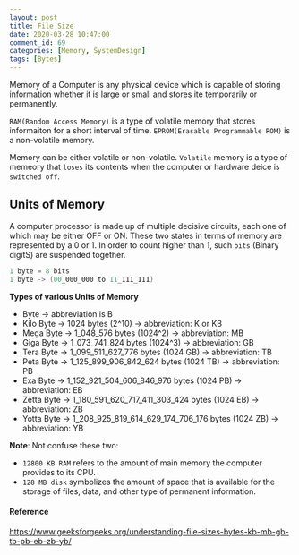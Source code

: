 ```yaml
---
layout: post
title: File Size
date: 2020-03-28 10:47:00
comment_id: 69
categories: [Memory, SystemDesign]
tags: [Bytes]
---
```


Memory of a Computer is any physical device which is capable of storing information whether it is large or small and stores ite temporarily or permanently.

`RAM(Random Access Memory)` is a type of volatile memory that stores informaiton for a short interval of time.
`EPROM(Erasable Programmable ROM)` is a non-volatile memory.

Memory can be either volatile or non-volatile. `Volatile` memory is a type of memeory that `loses` its contents when the computer or hardware deice is `switched off`.

## Units of Memory

A computer processor is made up of multiple decisive circuits, each one of which may be either OFF or ON. These two states in terms of memory are represented by a 0 or 1. In order to count higher than 1, such `bits` (Binary digitS) are suspended together. 

```s
1 byte = 8 bits
1 byte -> (00_000_000 to 11_111_111)
```

**Types of various Units of Memory**

- Byte -> abbreviation is B
- Kilo Byte -> 1024 bytes (2^10) -> abbreviation: K or KB
- Mega Byte -> 1_048_576 bytes (1024^2) -> abbreviation: MB
- Giga Byte -> 1_073_741_824 bytes (1024^3) -> abbreviation: GB
- Tera Byte -> 1_099_511_627_776 bytes (1024 GB) -> abbreviation: TB
- Peta Byte -> 1_125_899_906_842_624 bytes (1024 TB) -> abbreviation: PB
- Exa Byte -> 1_152_921_504_606_846_976 bytes (1024 PB) -> abbreviation: EB
- Zetta Byte -> 1_180_591_620_717_411_303_424 bytes (1024 EB) -> abbreviation: ZB
- Yotta Byte -> 1_208_925_819_614_629_174_706_176 bytes (1024 ZB) -> abbreviation: YB

**Note**: Not confuse these two:

- `12800 KB RAM` refers to the amount of main memory the computer provides to its CPU.
- `128 MB disk` symbolizes the amount of space that is available for the storage of files, data, and other type of permanent information.

#### Reference

<https://www.geeksforgeeks.org/understanding-file-sizes-bytes-kb-mb-gb-tb-pb-eb-zb-yb/>